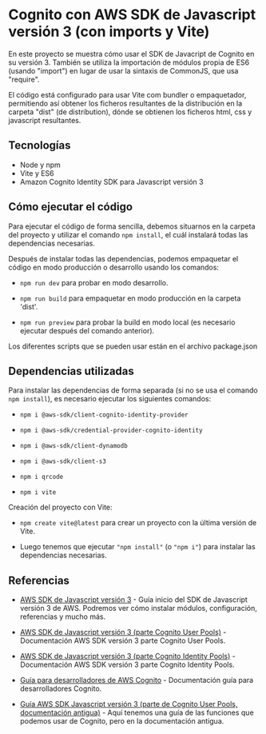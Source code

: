 # Cognito con AWS SDK de Javascript versión 3 (con imports y Vite)

En este proyecto se muestra cómo usar el SDK de Javacript de Cognito en su versión 3. También se utiliza la importación de módulos propia de ES6 (usando "import") en lugar de usar la sintaxis de CommonJS, que usa "require".

El código está configurado para usar Vite com bundler o empaquetador, permitiendo así obtener los ficheros resultantes de la distribución en la carpeta "dist" (de distribution), dónde se obtienen los ficheros html, css y javascript resultantes. 

## Tecnologías 

* Node y npm
* Vite y ES6
* Amazon Cognito Identity SDK para Javascript versión 3


## Cómo ejecutar el código

Para ejecutar el código de forma sencilla, debemos situarnos en la carpeta del proyecto y utilizar el comando `npm install`, el cuál instalará todas las dependencias necesarias.

Después de instalar todas las dependencias, podemos empaquetar el código en modo producción o desarrollo usando los comandos:

* `npm run dev` para probar en modo desarrollo.

* `npm run build` para empaquetar en modo producción en la carpeta 'dist'.

* `npm run preview` para probar la build en modo local (es necesario ejecutar después del comando anterior).

Los diferentes scripts que se pueden usar están en el archivo package.json


## Dependencias utilizadas

Para instalar las dependencias de forma separada (si no se usa el comando `npm install`), es necesario ejecutar los siguientes comandos:

* `npm i @aws-sdk/client-cognito-identity-provider`

* `npm i @aws-sdk/credential-provider-cognito-identity`

* `npm i @aws-sdk/client-dynamodb`

* `npm i @aws-sdk/client-s3`

* `npm i qrcode`

* `npm i vite`


Creación del proyecto con Vite:

* `npm create vite@latest` para crear un proyecto con la última versión de Vite.

* Luego tenemos que ejecutar  `"npm install"` (o `"npm i"`) para instalar las dependencias necesarias.

## Referencias

- [AWS SDK de Javascript versión 3](https://docs.aws.amazon.com/AWSJavaScriptSDK/v3/latest/) - Guía inicio del SDK de Javascript versión 3 de AWS. Podremos ver cómo instalar módulos, configuración, referencias y mucho más.

- [AWS SDK de Javascript versión 3 (parte Cognito User Pools)](https://docs.aws.amazon.com/AWSJavaScriptSDK/v3/latest/preview/Package/-aws-sdk-client-cognito-identity-provider/) - Documentación AWS SDK versión 3 parte Cognito User Pools.

- [AWS SDK de Javascript versión 3 (parte Cognito Identity Pools)](https://docs.aws.amazon.com/AWSJavaScriptSDK/v3/latest/preview/Package/-aws-sdk-client-cognito-identity/) - Documentación AWS SDK versión 3 parte Cognito Identity Pools. 

- [Guía para desarrolladores de AWS Cognito](https://docs.aws.amazon.com/es_es/cognito/latest/developerguide/what-is-amazon-cognito.html) - Documentación guía para desarrolladores Cognito.
  
- [Guía AWS SDK Javascript versión 3 (parte de Cognito User Pools, documentación antigua)](https://docs.aws.amazon.com/AWSJavaScriptSDK/v3/latest/clients/client-cognito-identity-provider) - Aquí tenemos una guía de las funciones que podemos usar de Cognito, pero en la documentación antigua.






